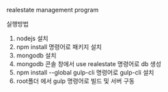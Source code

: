 realestate management program

실행방법
1. nodejs 설치
2. npm install 명령어로 패키지 설치
3. mongodb 설치
4. mongodb 콘솔 창에서 use realestate 명령어로 db 생성
5. npm install --global gulp-cli 명령어로 gulp-cli 설치
6. root폴더 에서 gulp 명령어로 빌드 및 서버 구동
